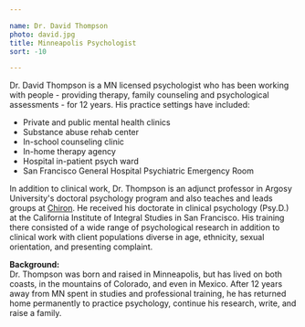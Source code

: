 ```yaml
---

name: Dr. David Thompson
photo: david.jpg
title: Minneapolis Psychologist
sort: -10

---
```


Dr. David Thompson is a MN licensed psychologist who has been working with people - providing therapy, family counseling and psychological assessments - for 12 years. His practice settings have included:

* Private and public mental health clinics
* Substance abuse rehab center
* In-school counseling clinic
* In-home therapy agency
* Hospital in-patient psych ward
* San Francisco General Hospital Psychiatric Emergency Room

In addition to clinical work, Dr. Thompson is an adjunct professor in Argosy University's doctoral psychology program and also teaches and leads groups at [Chiron](http://www.chiron-center.com/). He received his doctorate in clinical psychology (Psy.D.) at the California Institute of Integral Studies in San Francisco. His training there consisted of a wide range of psychological research in addition to clinical work with client populations diverse in age, ethnicity, sexual orientation, and presenting complaint.

**Background:**  
Dr. Thompson was born and raised in Minneapolis, but has lived on both coasts, in the mountains of Colorado, and even in Mexico. After 12 years away from MN spent in studies and professional training, he has returned home permanently to practice psychology, continue his research, write, and raise a family.